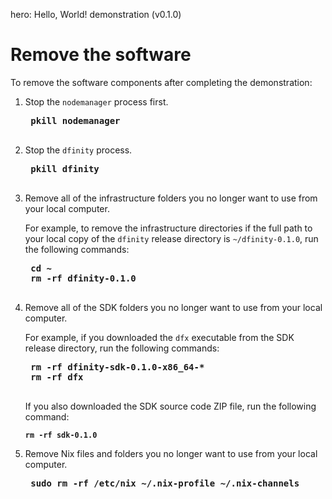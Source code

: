 hero: Hello, World! demonstration (v0.1.0)

# Remove the software

To remove the software components after completing the demonstration:

1. Stop the <code style="background:transparent">nodemanager</code> process first.

    <pre style="font-weight:bold;">
    pkill nodemanager
    </pre>

1. Stop the <code style="background:transparent">dfinity</code> process.

    <pre style="font-weight:bold;">
    pkill dfinity
    </pre>

1. Remove all of the infrastructure folders you no longer want to use from your local computer.

    For example, to remove the infrastructure directories if the full path to your local copy of the <code style="background:transparent">dfinity</code> release directory is <code style="background:transparent">~/dfinity-0.1.0</code>, run the following commands:

    <pre style="font-weight:bold;">
    cd ~
    rm -rf dfinity-0.1.0
    </pre>

1. Remove all of the SDK folders you no longer want to use from your local computer.

    For example, if you downloaded the <code style="background:transparent">dfx</code> executable from the SDK release directory, run the following commands:

    <pre style="font-weight:bold;">
    rm -rf dfinity-sdk-0.1.0-x86_64-*
    rm -rf dfx
    </pre>

    If you also downloaded the SDK source code ZIP file, run the following command:

    <code style="font-weight:bold;">rm -rf sdk-0.1.0</code>

1. Remove Nix files and folders you no longer want to use from your local computer.

    <pre style="font-weight:bold;">
    sudo rm -rf /etc/nix ~/.nix-profile ~/.nix-channels
    </pre>